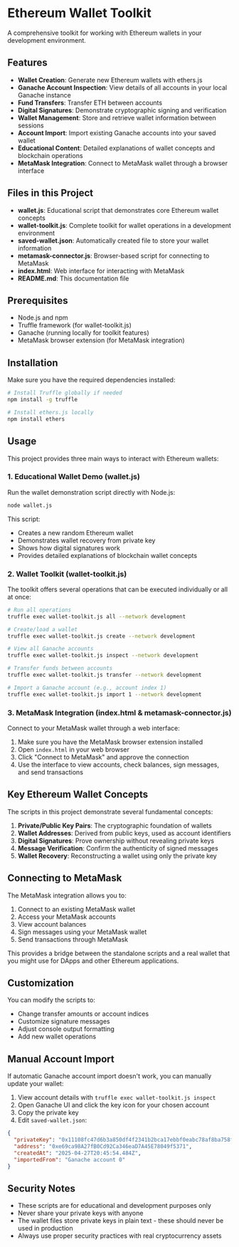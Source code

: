 # Ethereum Wallet Toolkit

A comprehensive toolkit for working with Ethereum wallets in your development environment.

## Features

- **Wallet Creation**: Generate new Ethereum wallets with ethers.js
- **Ganache Account Inspection**: View details of all accounts in your local Ganache instance
- **Fund Transfers**: Transfer ETH between accounts
- **Digital Signatures**: Demonstrate cryptographic signing and verification
- **Wallet Management**: Store and retrieve wallet information between sessions
- **Account Import**: Import existing Ganache accounts into your saved wallet
- **Educational Content**: Detailed explanations of wallet concepts and blockchain operations
- **MetaMask Integration**: Connect to MetaMask wallet through a browser interface

## Files in this Project

- **wallet.js**: Educational script that demonstrates core Ethereum wallet concepts
- **wallet-toolkit.js**: Complete toolkit for wallet operations in a development environment
- **saved-wallet.json**: Automatically created file to store your wallet information
- **metamask-connector.js**: Browser-based script for connecting to MetaMask
- **index.html**: Web interface for interacting with MetaMask
- **README.md**: This documentation file

## Prerequisites

- Node.js and npm
- Truffle framework (for wallet-toolkit.js)
- Ganache (running locally for toolkit features)
- MetaMask browser extension (for MetaMask integration)

## Installation

Make sure you have the required dependencies installed:

```bash
# Install Truffle globally if needed
npm install -g truffle

# Install ethers.js locally
npm install ethers
```

## Usage

This project provides three main ways to interact with Ethereum wallets:

### 1. Educational Wallet Demo (wallet.js)

Run the wallet demonstration script directly with Node.js:

```bash
node wallet.js
```

This script:
- Creates a new random Ethereum wallet
- Demonstrates wallet recovery from private key
- Shows how digital signatures work
- Provides detailed explanations of blockchain wallet concepts

### 2. Wallet Toolkit (wallet-toolkit.js)

The toolkit offers several operations that can be executed individually or all at once:

```bash
# Run all operations
truffle exec wallet-toolkit.js all --network development

# Create/load a wallet
truffle exec wallet-toolkit.js create --network development

# View all Ganache accounts
truffle exec wallet-toolkit.js inspect --network development

# Transfer funds between accounts
truffle exec wallet-toolkit.js transfer --network development

# Import a Ganache account (e.g., account index 1)
truffle exec wallet-toolkit.js import 1 --network development
```

### 3. MetaMask Integration (index.html & metamask-connector.js)

Connect to your MetaMask wallet through a web interface:

1. Make sure you have the MetaMask browser extension installed
2. Open `index.html` in your web browser
3. Click "Connect to MetaMask" and approve the connection
4. Use the interface to view accounts, check balances, sign messages, and send transactions

## Key Ethereum Wallet Concepts

The scripts in this project demonstrate several fundamental concepts:

1. **Private/Public Key Pairs**: The cryptographic foundation of wallets
2. **Wallet Addresses**: Derived from public keys, used as account identifiers
3. **Digital Signatures**: Prove ownership without revealing private keys
4. **Message Verification**: Confirm the authenticity of signed messages
5. **Wallet Recovery**: Reconstructing a wallet using only the private key

## Connecting to MetaMask

The MetaMask integration allows you to:

1. Connect to an existing MetaMask wallet
2. Access your MetaMask accounts
3. View account balances
4. Sign messages using your MetaMask wallet
5. Send transactions through MetaMask

This provides a bridge between the standalone scripts and a real wallet that you might use for DApps and other Ethereum applications.

## Customization

You can modify the scripts to:

- Change transfer amounts or account indices
- Customize signature messages
- Adjust console output formatting
- Add new wallet operations

## Manual Account Import

If automatic Ganache account import doesn't work, you can manually update your wallet:

1. View account details with `truffle exec wallet-toolkit.js inspect`
2. Open Ganache UI and click the key icon for your chosen account
3. Copy the private key
4. Edit `saved-wallet.json`:

```json
{
  "privateKey": "0x11108fc47d6b3a850df4f2341b2bca17ebbf0eabc78af8ba758f9d0d77c6ed80",
  "address": "0xe69ca98A27fB0Cd92Ca346eaD7A45E78049f5371",
  "createdAt": "2025-04-27T20:45:54.484Z",
  "importedFrom": "Ganache account 0"
}
```

## Security Notes

- These scripts are for educational and development purposes only
- Never share your private keys with anyone
- The wallet files store private keys in plain text - these should never be used in production
- Always use proper security practices with real cryptocurrency assets 